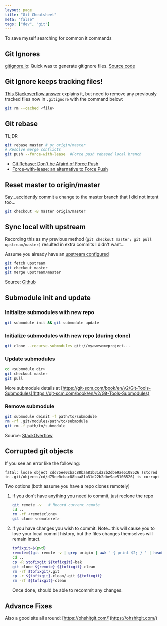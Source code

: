 ```yaml
---
layout: page
title: "Git Cheatsheet"
meta: "false"
tags: ["dev", "git"]
---
```


To save myself searching for common it commands

## Git Ignores

[gitignore.io](https://www.toptal.com/developers/gitignore): Quick was to generate gitignore files.  [Source code](https://github.com/toptal/gitignore.io)

## Git Ignore keeps tracking files!

[This Stackoverflow answer](https://stackoverflow.com/a/1274447) explains it, but need to remove any previously tracked files now in `.gitignore` with the command below:
  
```sh
git rm --cached <file>
```

## Git rebase

TL;DR

```sh
git rebase master # or origin/master
# Resolve merge conflicts
git push --force-with-lease  #Force push rebased local branch
```

- [Git Rebase: Don't be Afaird of Force Push](https://blog.verslu.is/git/git-rebase/)
- [Force-with-lease: an alternative to Force Push](http://weiqingtoh.github.io/force-with-lease/)

## Reset master to origin/master

Say...accidently commit a change to the master branch that I did not intent too...

```sh
git checkout -B master origin/master
```

## Sync local with upstream

Recording this as my previous method (`git checkout master; git pull upstream/master)` resulted in extra commits I didn't want...

Assume you already have an [upstream configured](https://docs.github.com/en/free-pro-team@latest/github/collaborating-with-issues-and-pull-requests/configuring-a-remote-for-a-fork)

```sh
git fetch upstream
git checkout master
git merge upstream/master
```

Source: [Github](https://docs.github.com/en/free-pro-team@latest/github/collaborating-with-issues-and-pull-requests/syncing-a-fork)

## Submodule init and update

### Initialize submodules with new repo

  ```sh
  git submodule init && git submodule update
  ```

### Initialize submodules with new repo (during clone)

  ```sh
  git clone --recurse-submodules git://myawesomeproject...
  ```

### Update submodules

  ```sh
  cd <submodule dir>
  git checkout master
  git pull
  ```

More submodule details at [https://git-scm.com/book/en/v2/Git-Tools-Submodules](https://git-scm.com/book/en/v2/Git-Tools-Submodules)

### Remove submodule

```sh
git submodule deinit -f path/to/submodule
rm -rf .git/modules/path/to/submodule
git rm -f path/to/submodule
```

Source: [StackOverflow](https://stackoverflow.com/questions/1260748/how-do-i-remove-a-submodule/21211232#21211232)

## Corrupted git objects

If you see an error like the following:

```text
fatal: loose object cdd75ee0cbac88baa81b31d22b2dbe9ae5108526 (stored in .git/objects/cd/d75ee0cbac88baa81b31d22b2dbe9ae5108526) is corrupt
```

Two options (both assume you have a repo clones remotely)

1. If you don't have anything you need to commit, just reclone the repo

   ```sh
   git remote -v   # Record current remote
   cd ..
   rm -rf <remoteclone>
   git clone <remoteref>
   ```

2. If you have changes you wish to commit.  Note...this will cause you to lose your local commit history, but the files changes themselves will remain intact.

   ```sh
   tofixgit=$(pwd)
   remote=$(git remote -v | grep origin | awk ' { print $2; } ' | head -1) # Get current remote
   cd ..
   cp -R $tofixgit ${tofixgit}-bak
   git clone ${remote} ${tofixgit}-clean
   rm -rf $tofixgit/.git
   cp -r ${tofixgit}-clean/.git ${tofixgit}
   rm -rf ${tofixgit}-clean
   ```

   Once done, should be able to recommit any changes.

## Advance Fixes

Also a good site all around:  [https://ohshitgit.com/](https://ohshitgit.com/)
